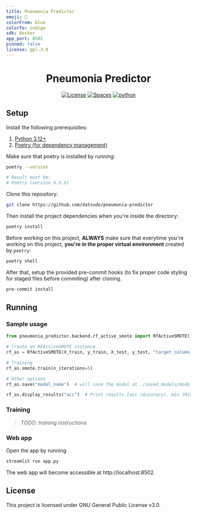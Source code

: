 ```yaml
---
title: Pneumonia Predictor
emoji: 🚀
colorFrom: blue
colorTo: indigo
sdk: docker
app_port: 8501
pinned: false
license: gpl-3.0
---
```


<div align="center">

# Pneumonia Predictor

[![License](https://img.shields.io/badge/License-GPL%20v3-5b940a?style=flat)](./LICENSE)
[![Spaces](https://img.shields.io/badge/Spaces-Online-5b940a?logo=huggingface&link=https%3A%2F%2Fhuggingface.co%2Fspaces%2Fdatsudo%2Fpneumonia-predictor)](https://huggingface.co/spaces/datsudo/pneumonia-predictor)
[![python](https://img.shields.io/badge/Python-3.12-5b940a.svg?style=flat&logo=python&logoColor=white)](https://www.python.org/)

</div>

## Setup

Install the following prerequisites:

1. [Python 3.12+](https://www.python.org/downloads/)
2. [Poetry (for dependency management)](https://python-poetry.org/docs/#installation)

Make sure that poetry is installed by running:

```bash
poetry --version

# Result must be:
# Poetry (version X.X.X)
```

Clone this repository:

```bash
git clone https://github.com/datsudo/pneumonia-predictor
```

Then install the project dependencies when you're inside the directory:

```bash
poetry install
```

Before working on this project, **ALWAYS** make sure that everytime you're working on this project,
**you're in the proper virtual environment** created by `poetry`:

```bash
poetry shell
```

After that, setup the provided pre-commit hooks (to fix proper code styling for staged files before commiting) after cloning.

```bash
pre-commit install
```

## Running

### Sample usage

``` python
from pneumonia_predictor.backend.rf_active_smote import RfActiveSMOTE()

# Create an RFActiveSMOTE instance
rf_as = RfActiveSMOTE(X_train, y_train, X_test, y_test, "target_column_name")

# Training
rf_as.smote.train(n_iterations=5)

# Other options
rf_as.save("model_name")  # will save the model at ./saved_models/model_name.pkl

rf_as.display_results("acc")  # Print results [acc (Accuracy), min (Minority), maj (Majority), avg (Weighted Average)]
```

### Training

> *TODO: training instructions*

### Web app

Open the app by running

```bash
streamlit run app.py
```

The web app will become accessible at http://localhost:8502.

## License

This project is licensed under GNU General Public License v3.0.
